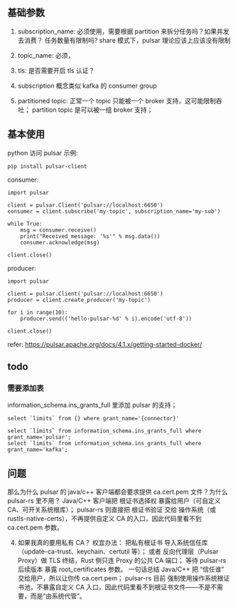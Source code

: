 
## 基础参数
1. subscription_name: 必须使用，需要根据 partition 来拆分任务吗？如果并发去消费？
任务数量有限制吗? share 模式下，pulsar 理论应该上应该没有限制
2. topic_name: 必须，
3. tls: 是否需要开启 tls 认证？

4. subscription 概念类似 kafka 的 consumer group
5. partitioned topic: 正常一个 topic 只能被一个 broker 支持，这可能限制吞吐； partition topic 是可以被一组 broker 支持；


## 基本使用
python 访问 pulsar 示例:
```
pip install pulsar-client
```

consumer:
```
import pulsar

client = pulsar.Client('pulsar://localhost:6650')
consumer = client.subscribe('my-topic', subscription_name='my-sub')

while True:
    msg = consumer.receive()
    print("Received message: '%s'" % msg.data())
    consumer.acknowledge(msg)

client.close()
```

producer:
```
import pulsar

client = pulsar.Client('pulsar://localhost:6650')
producer = client.create_producer('my-topic')

for i in range(10):
    producer.send(('hello-pulsar-%d' % i).encode('utf-8'))

client.close()
```

refer:
https://pulsar.apache.org/docs/4.1.x/getting-started-docker/



## todo
### 需要添加表
information_schema.ins_grants_full 里添加 pulsar 的支持；
```
select `limits` from {} where grant_name='{connector}'

select `limits` from information_schema.ins_grants_full where grant_name='pulsar';
select `limits` from information_schema.ins_grants_full where grant_name='kafka';
```


## 问题
那么为什么 pulsar 的 java/c++ 客户端都会要求提供 ca.cert.pem 文件？为什么 pulsar-rs 里不用？
Java/C++ 客户端把 根证书选择权 暴露给用户（可自定义 CA、可开关系统根库）；
pulsar-rs 则直接把 根证书验证 交给 操作系统（或 rustls-native-certs），不再提供自定义 CA 的入口，因此代码里看不到 ca.cert.pem 参数。

4. 如果我真的要用私有 CA？
权宜办法：
把私有根证书 导入系统信任库（update-ca-trust、keychain、certutil 等）；
或者 反向代理层（Pulsar Proxy）做 TLS 终结，Rust 侧只连 Proxy 的公共 CA 端口；
等待 pulsar-rs 后续版本 暴露 root_certificates 参数。
一句话总结
Java/C++ 把 “信任谁” 交给用户，所以让你传 ca.cert.pem；
pulsar-rs 目前 强制使用操作系统根证书池，不暴露自定义 CA 入口，因此代码里看不到根证书文件——不是不需要，而是“由系统代管”。
